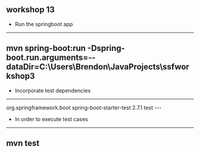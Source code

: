 ## workshop 13

* Run the springboot app

---
mvn spring-boot:run -Dspring-boot.run.arguments=--dataDir=C:\Users\Brendon\JavaProjects\ssfworkshop3
---

* Incorporate test dependencies

---
<dependency>
    <groupId>org.springframework.boot</groupId>
    <artifactId>spring-boot-starter-test</artifactId>
    <version>2.7.1</version>
    <scope>test</scope>
<dependency>
---

* In order to execute test cases
---
mvn test
---